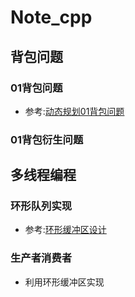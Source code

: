 # Note_cpp
## 背包问题
### 01背包问题
- 参考:[动态规划01背包问题](https://www.cnblogs.com/Christal-R/p/Dynamic_programming.html)
### 01背包衍生问题

## 多线程编程
### 环形队列实现
- 参考:[环形缓冲区设计](https://www.cnblogs.com/zengzy/p/5139582.html)
### 生产者消费者
- 利用环形缓冲区实现

